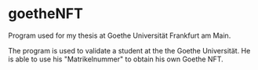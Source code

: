 # goetheNFT
Program used for my thesis at Goethe Universität Frankfurt am Main.

The program is used to validate a student at the the Goethe Universität. He is able to use his "Matrikelnummer" to obtain his own Goethe NFT.

